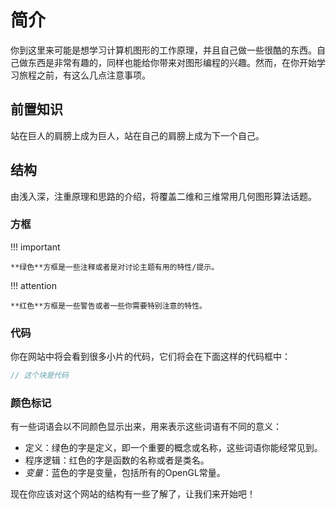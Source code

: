 # 简介

你到这里来可能是想学习计算机图形的工作原理，并且自己做一些很酷的东西。自己做东西是非常有趣的，同样也能给你带来对图形编程的兴趣。然而，在你开始学习旅程之前，有这么几点注意事项。

## 前置知识

站在巨人的肩膀上成为巨人，站在自己的肩膀上成为下一个自己。

## 结构

由浅入深，注重原理和思路的介绍，将覆盖二维和三维常用几何图形算法话题。

### 方框

!!! important

	**绿色**方框是一些注释或者是对讨论主题有用的特性/提示。

!!! attention

	**红色**方框是一些警告或者一些你需要特别注意的特性。

### 代码

你在网站中将会看到很多小片的代码，它们将会在下面这样的代码框中：

```c++
// 这个块是代码
```

### 颜色标记

有一些词语会以不同颜色显示出来，用来表示这些词语有不同的意义：

- <def>定义</def>：绿色的字是定义，即一个重要的概念或名称，这些词语你能经常见到。
- <fun>程序逻辑</fun>：红色的字是函数的名称或者是类名。
- <var>变量</var>：蓝色的字是变量，包括所有的OpenGL常量。

现在你应该对这个网站的结构有一些了解了，让我们来开始吧！